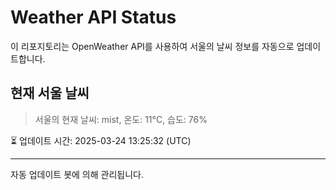 
# Weather API Status

이 리포지토리는 OpenWeather API를 사용하여 서울의 날씨 정보를 자동으로 업데이트합니다.

## 현재 서울 날씨
> 서울의 현재 날씨: mist, 온도: 11°C, 습도: 76%

⏳ 업데이트 시간: 2025-03-24 13:25:32 (UTC)

---
자동 업데이트 봇에 의해 관리됩니다.
